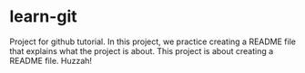 # learn-git
Project for github tutorial.
In this project, we practice creating a README file that explains what the project is about. This project is about creating a README file. Huzzah!

